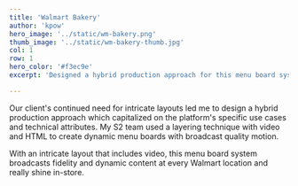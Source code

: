 ```yaml
---
title: 'Walmart Bakery'
author: 'kpow'
hero_image: '../static/wm-bakery.png'
thumb_image: '../static/wm-bakery-thumb.jpg'
col: 1
row: 1
hero_color: '#f3ec9e'
excerpt: 'Designed a hybrid production approach for this menu board system with broadcast fidelity and dynamic content at every Walmart location.'

---
```


Our client's continued need for intricate layouts led me to design a hybrid production approach which capitalized on the platform's specific use cases and technical attributes. My S2 team used a layering technique with video and HTML to create dynamic menu boards with broadcast quality motion.

With an intricate layout that includes video, this menu board system broadcasts fidelity and dynamic content at every Walmart location and really shine in-store.